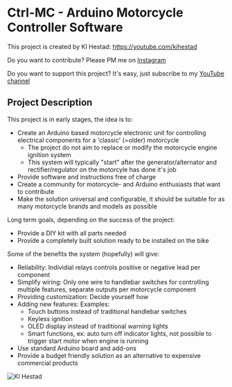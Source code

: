 # Ctrl-MC - Arduino Motorcycle Controller Software

This project is created by KI Hestad: https://youtube.com/kihestad

Do you want to contribute? Please PM me on [Instagram](https://www.instagram.com/k.i.hestad/)

Do you want to support this project? It's easy, just subscribe to my [YouTube channel](https://youtube.com/kihestad)

## Project Description

This project is in early stages, the idea is to:

* Create an Arduino based motorcycle electronic unit for controlling electrical components for a 'classic' (=older) motorcycle
  * The project do not aim to replace or modify the motorcycle engine ignition system
  * This system will typically "start" after the generator/alternator and rectifier/regulator on the motorcyle has done it's job
* Provide software and instructions free of charge
* Create a community for motorcycle- and Arduino enthusiasts that want to contribute
* Make the solution universal and configurable, it should be suitable for as many motorcycle brands and models as possible

Long term goals, depending on the success of the project:
* Provide a DIY kit with all parts needed
* Provide a completely built solution ready to be installed on the bike

Some of the benefits the system (hopefully) will give:

* Reliability: Individial relays controls positive or negative lead per component
* Simplify wiring: Only one wire to handlebar switches for controlling multiple features, separate outputs per motorcycle component
* Providing customization: Decide yourself how 
* Adding new features: Examples: 
  * Touch buttons instead of traditional handlebar switches
  * Keyless ignition
  * OLED display instead of traditional warning lights
  * Smart functions, ex: auto turn off indicator lights, not possible to trigger start motor when engine is running
* Use standard Arduino board and add-ons
* Provide a budget friendly solution as an alternative to  expensive commercial products

![KI Hestad](https://yt3.ggpht.com/AfyL2EHtMX016A8ZaWLlamQa3Sf620mSN4ExcduQDDz8GaEvZFqzoQ110UnK4ACII9boa6SMsw=s88-c-k-c0x00ffffff-no-rj)

